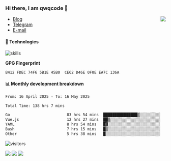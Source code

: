 <!--![](https://user-images.githubusercontent.com/22412567/89914023-fb3a6e80-dc26-11ea-82ba-5ed80e2ffb69.jpg)-->

### Hi there, I am qwqcode 👋

<img src="https://github-readme-stats.mrdulin.vercel.app/api?username=qwqcode&count_private=true&show_icons=true&hide_border=true&icon_color=586069&title_color=0366d6" align="right">

- [Blog](https://qwqaq.com/)
- [Telegram](https://t.me/qwqcode)
- [E-mail](mailto:qwqcode@gmail.com)

#### 🔧 Technologies

![skills](https://skillicons.dev/icons?i=go,ts,cs,js,java,php,py,regex,docker,git,svelte,sass,vue,nuxtjs,webpack,vite,laravel,electron,redis,vscode,visualstudio,idea,androidstudio,figma,ai,ps,pr,powershell,vim,bash&theme=light)

**GPG Fingerprint**

```
B412 FDEC 74F6 5B1E 45B0  CE62 D46E 0F0E EA7C 136A
```

#### 📊 Monthly development breakdown

<!--START_SECTION:waka-->

```txt
From: 16 April 2025 - To: 16 May 2025

Total Time: 138 hrs 7 mins

Go                         83 hrs 54 mins  ███████████████▒░░░░░░░░░   60.75 %
Vue.js                     12 hrs 27 mins  ██▒░░░░░░░░░░░░░░░░░░░░░░   09.02 %
YAML                       8 hrs 54 mins   █▓░░░░░░░░░░░░░░░░░░░░░░░   06.45 %
Bash                       7 hrs 15 mins   █▒░░░░░░░░░░░░░░░░░░░░░░░   05.26 %
Other                      5 hrs 38 mins   █░░░░░░░░░░░░░░░░░░░░░░░░   04.09 %
```

<!--END_SECTION:waka-->

![visitors](https://visitor-badge.laobi.icu/badge?page_id=qwqcode.visitor-badge)

<p>
  <img src="https://api.githubtrends.io/user/svg/qwqcode/langs?time_range=one_year&theme=classic" />
  <img src="https://api.githubtrends.io/user/svg/qwqcode/repos?time_range=one_year&theme=classic" />
  <img src="https://github-readme-stats.vercel.app/api/top-langs?username=qwqcode&show_icons=true&locale=en&layout=compact&hide=html&langs_count=20" />
</p>
